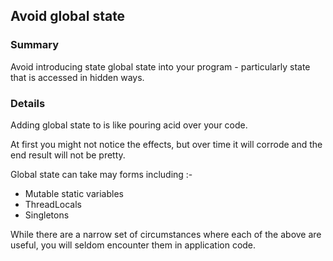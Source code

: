 ## Avoid global state

### Summary

Avoid introducing state global state into your program - particularly state that is accessed in hidden ways.

### Details

Adding global state to is like pouring acid over your code.

At first you might not notice the effects, but over time it will corrode and the end result will not be pretty.

Global state can take may forms including :-

* Mutable static variables
* ThreadLocals
* Singletons 

While there are a narrow set of circumstances where each of the above are useful, you will seldom encounter them in application code.


